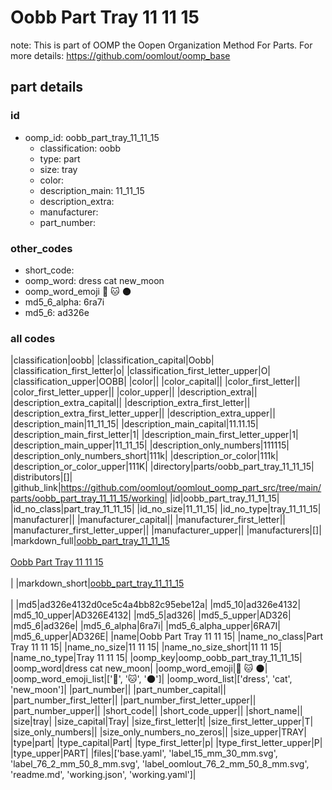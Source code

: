 # Oobb Part Tray 11 11 15  

note: This is part of OOMP the Oopen Organization Method For Parts. For more details: https://github.com/oomlout/oomp_base

##  part details





### id
* oomp_id: oobb_part_tray_11_11_15
  * classification: oobb
  * type: part
  * size: tray
  * color: 
  * description_main: 11_11_15
  * description_extra: 
  * manufacturer: 
  * part_number: 

### other_codes
* short_code: 
* oomp_word: dress cat new_moon
* oomp_word_emoji :dress: :cat: :new_moon:
* md5_6_alpha: 6ra7i
* md5_6: ad326e

### all codes 
|classification|oobb|
|classification_capital|Oobb|
|classification_first_letter|o|
|classification_first_letter_upper|O|
|classification_upper|OOBB|
|color||
|color_capital||
|color_first_letter||
|color_first_letter_upper||
|color_upper||
|description_extra||
|description_extra_capital||
|description_extra_first_letter||
|description_extra_first_letter_upper||
|description_extra_upper||
|description_main|11_11_15|
|description_main_capital|11.11.15|
|description_main_first_letter|1|
|description_main_first_letter_upper|1|
|description_main_upper|11_11_15|
|description_only_numbers|111115|
|description_only_numbers_short|111k|
|description_or_color|111k|
|description_or_color_upper|111K|
|directory|parts/oobb_part_tray_11_11_15|
|distributors|[]|
|github_link|https://github.com/oomlout/oomlout_oomp_part_src/tree/main/parts/oobb_part_tray_11_11_15/working|
|id|oobb_part_tray_11_11_15|
|id_no_class|part_tray_11_11_15|
|id_no_size|11_11_15|
|id_no_type|tray_11_11_15|
|manufacturer||
|manufacturer_capital||
|manufacturer_first_letter||
|manufacturer_first_letter_upper||
|manufacturer_upper||
|manufacturers|[]|
|markdown_full|[oobb_part_tray_11_11_15](https://github.com/oomlout/oomlout_oomp_part_src/tree/main/parts/oobb_part_tray_11_11_15/working)<br>[](https://github.com/oomlout/oomlout_oomp_part_src/tree/main/parts/oobb_part_tray_11_11_15/working)<br>[Oobb Part Tray 11 11 15](https://github.com/oomlout/oomlout_oomp_part_src/tree/main/parts/oobb_part_tray_11_11_15/working)<br><br>|
|markdown_short|[oobb_part_tray_11_11_15](https://github.com/oomlout/oomlout_oomp_part_src/tree/main/parts/oobb_part_tray_11_11_15/working)<br><br>|
|md5|ad326e4132d0ce5c4a4bb82c95ebe12a|
|md5_10|ad326e4132|
|md5_10_upper|AD326E4132|
|md5_5|ad326|
|md5_5_upper|AD326|
|md5_6|ad326e|
|md5_6_alpha|6ra7i|
|md5_6_alpha_upper|6RA7I|
|md5_6_upper|AD326E|
|name|Oobb Part Tray 11 11 15|
|name_no_class|Part Tray 11 11 15|
|name_no_size|11 11 15|
|name_no_size_short|11 11 15|
|name_no_type|Tray 11 11 15|
|oomp_key|oomp_oobb_part_tray_11_11_15|
|oomp_word|dress cat new_moon|
|oomp_word_emoji|:dress: :cat: :new_moon:|
|oomp_word_emoji_list|[':dress:', ':cat:', ':new_moon:']|
|oomp_word_list|['dress', 'cat', 'new_moon']|
|part_number||
|part_number_capital||
|part_number_first_letter||
|part_number_first_letter_upper||
|part_number_upper||
|short_code||
|short_code_upper||
|short_name||
|size|tray|
|size_capital|Tray|
|size_first_letter|t|
|size_first_letter_upper|T|
|size_only_numbers||
|size_only_numbers_no_zeros||
|size_upper|TRAY|
|type|part|
|type_capital|Part|
|type_first_letter|p|
|type_first_letter_upper|P|
|type_upper|PART|
|files|['base.yaml', 'label_15_mm_30_mm.svg', 'label_76_2_mm_50_8_mm.svg', 'label_oomlout_76_2_mm_50_8_mm.svg', 'readme.md', 'working.json', 'working.yaml']|
